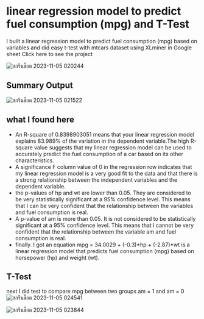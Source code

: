 # linear regression model to predict fuel consumption (mpg) and T-Test
I built a linear regression model to predict fuel consumption (mpg) based on variables and did easy t-test with mtcars dataset using XLminer in Google sheet
Click here to see the project

![สกรีนช็อต 2023-11-05 020244](https://github.com/Mvrkery/Data-Science-Bootcamp-Projects/assets/138161362/2bee7226-6bcc-451a-8a08-cf06b6517a7c)

## Summary Output

![สกรีนช็อต 2023-11-05 021522](https://github.com/Mvrkery/Data-Science-Bootcamp-Projects/assets/138161362/a24eb31f-ef8a-4a13-af8c-4467ba84bd6e)

## what I found here
- An R-square of 0.8398903051 means that your linear regression model explains 83.989% of the variation in the dependent variable.The high R-square value suggests that my linear regression model can be used to accurately predict the fuel consumption of a car based on its other characteristics.
- A significance F column value of 0 in the regression row indicates that my linear regression model is a very good fit to the data and that there is a strong relationship between the independent variables and the dependent variable.
- the p-values of hp and wt are lower than 0.05. They are considered to be very statistically significant at a 95% confidence level. This means that I can be very confident that the relationship between the variables and fuel consumption is real.
- A p-value of am is more than 0.05. It is not considered to be statistically significant at a 95% confidence level. This means that I cannot be very confident that the relationship between the variable am and fuel consumption is real.
- finally. I got an equation mpg = 34.0029 + (-0.3)*hp + (-2.87)*wt is a linear regression model that predicts fuel consumption (mpg) based on horsepower (hp) and weight (wt).

## T-Test
next I did test to compare mpg between two groups am = 1 and am = 0
![สกรีนช็อต 2023-11-05 024541](https://github.com/Mvrkery/Data-Science-Bootcamp-Projects/assets/138161362/6cd95088-b23b-43c5-b60a-e1747f1b3238)

![สกรีนช็อต 2023-11-05 023844](https://github.com/Mvrkery/Data-Science-Bootcamp-Projects/assets/138161362/d9630125-dfb0-4c2a-94cc-6a840c18bd8a)
